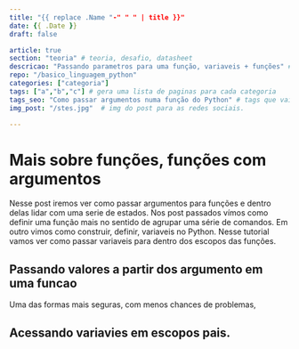 ```yaml
---
title: "{{ replace .Name "-" " " | title }}"
date: {{ .Date }}
draft: false

article: true
section: "teoria" # teoria, desafio, datasheet
descricao: "Passando parametros para uma função, variaveis + funções" # vai no seo tbm
repo: "/basico_linguagem_python"
categories: ["categoria"]
tags: ["a","b","c"] # gera uma lista de paginas para cada categoria
tags_seo: "Como passar argumentos numa função do Python" # tags que vai no seo
img_post: "/stes.jpg"  # img do post para as redes sociais.

---
```



# Mais sobre funções, funções com argumentos

Nesse post iremos ver como passar argumentos para funções e dentro delas lidar com uma serie de estados. Nos post passados vímos como definir uma função mais no sentido de agrupar uma série de comandos. Em outro vimos como construir, definir, variaveis no Python.  Nesse tutorial vamos ver como passar variaveis para dentro dos escopos das funções.

## Passando valores a partir dos argumento em uma funcao
Uma das formas mais seguras, com menos chances de problemas,


## Acessando variavies em escopos pais.

